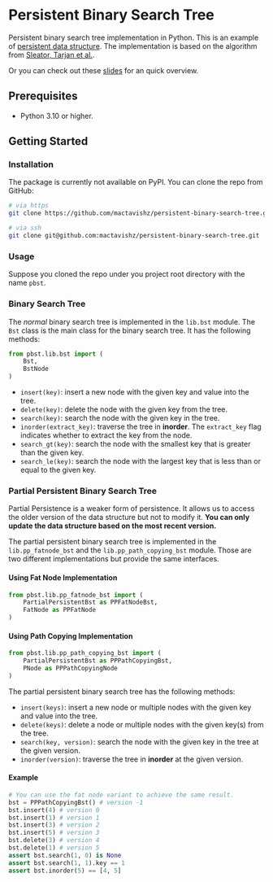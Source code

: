 # Persistent Binary Search Tree 

Persistent binary search tree implementation in Python. This is an example of [persistent data structure](https://en.wikipedia.org/wiki/Persistent_data_structure). The implementation is based on the algorithm from [Sleator, Tarjan et al.](https://www.cs.cmu.edu/~sleator/papers/making-data-structures-persistent.pdf).

Or you can check out these [slides](https://cs.au.dk/~gerth/aa15/slides/persistent.pdf) for an quick overview.

## Prerequisites

- Python 3.10 or higher.

## Getting Started

### Installation

The package is currently not available on PyPI. You can clone the repo from GitHub:

```bash
# via https
git clone https://github.com/mactavishz/persistent-binary-search-tree.git

# via ssh
git clone git@github.com:mactavishz/persistent-binary-search-tree.git
```

### Usage

Suppose you cloned the repo under you project root directory with the name `pbst`.

### Binary Search Tree

The _normal_ binary search tree is implemented in the `lib.bst` module. The `Bst` class is the main class for the binary search tree. It has the following methods:

```python
from pbst.lib.bst import (
    Bst,
    BstNode
)
```

- `insert(key)`: insert a new node with the given key and value into the tree.
- `delete(key)`: delete the node with the given key from the tree.
- `search(key)`: search the node with the given key in the tree.
- `inorder(extract_key)`: traverse the tree in **inorder**. The `extract_key` flag indicates whether to extract the key from the node.
- `search_gt(key)`: search the node with the smallest key that is greater than the given key.
- `search_le(key)`: search the node with the largest key that is less than or equal to the given key.

### Partial Persistent Binary Search Tree

Partial Persistence is a weaker form of persistence. It allows us to access the older version of the data structure but not to modify it. **You can only update the data structure based on the most recent version.**

The partial persistent binary search tree is implemented in the `lib.pp_fatnode_bst` and the `lib.pp_path_copying_bst` module. Those are two different implementations but provide the same interfaces.

#### Using Fat Node Implementation

```python
from pbst.lib.pp_fatnode_bst import (
    PartialPersistentBst as PPFatNodeBst,
    FatNode as PPFatNode
)
```

#### Using Path Copying Implementation

```python
from pbst.lib.pp_path_copying_bst import (
    PartialPersistentBst as PPPathCopyingBst,
    PNode as PPPathCopyingNode
)
```

The partial persistent binary search tree has the following methods:

- `insert(keys)`: insert a new node or multiple nodes with the given key and value into the tree.
- `delete(keys)`: delete a node or multiple nodes with the given key(s) from the tree.
- `search(key, version)`: search the node with the given key in the tree at the given version.
- `inorder(version)`: traverse the tree in **inorder** at the given version.

#### Example

```python
# You can use the fat node variant to achieve the same result.
bst = PPPathCopyingBst() # version -1
bst.insert(4) # version 0
bst.insert(1) # version 1
bst.insert(3) # version 2
bst.insert(5) # version 3
bst.delete(3) # version 4
bst.delete(1) # version 5
assert bst.search(1, 0) is None
assert bst.search(1, 1).key == 1
assert bst.inorder(5) == [4, 5]
```
